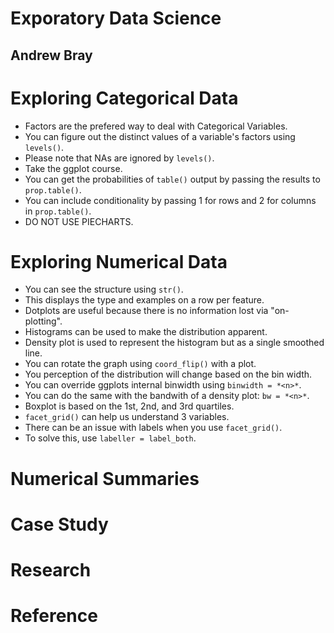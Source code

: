 # Exporatory Data Science
## Andrew Bray

# Exploring Categorical Data
- Factors are the prefered way to deal with Categorical Variables.
- You can figure out the distinct values of a variable's factors using `levels()`.
- Please note that NAs are ignored by `levels()`.
- Take the ggplot course.
- You can get the probabilities of `table()` output by passing the results to `prop.table()`.
- You can include conditionality by passing 1 for rows and 2 for columns in `prop.table()`.
- DO NOT USE PIECHARTS.


# Exploring Numerical Data
- You can see the structure using `str()`.
- This displays the type and examples on a row per feature.
- Dotplots are useful because there is no information lost via "on-plotting".
- Histograms can be used to make the distribution apparent.
- Density plot is used to represent the histogram but as a single smoothed line.
- You can rotate the graph using `coord_flip()` with a plot.
- You perception of the distribution will change based on the bin width.
- You can override ggplots internal binwidth using `binwidth = *<n>*`.
- You can do the same with the bandwith of a density plot: `bw = *<n>*`.
- Boxplot is based on the 1st, 2nd, and 3rd quartiles.
- `facet_grid()` can help us understand 3 variables.
- There can be an issue with labels when you use `facet_grid()`.
- To solve this, use `labeller = label_both`.

# Numerical Summaries


# Case Study


# Research

# Reference